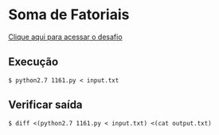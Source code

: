 # Soma de Fatoriais
[Clique aqui para acessar o desafio](https://www.urionlinejudge.com.br/judge/pt/problems/view/1161)

## Execução
```
$ python2.7 1161.py < input.txt
```

## Verificar saída
```
$ diff <(python2.7 1161.py < input.txt) <(cat output.txt)
```